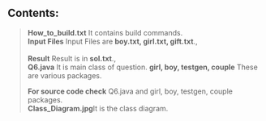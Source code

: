 ## Contents:
><b>How_to_build.txt</b> It contains build commands.
><br><b>Input Files</b> Input Files are <b>boy.txt, girl.txt, gift.txt</b>.,<br>
><br><b>Result</b> Result is in <b>sol.txt</b>.,<br>
><b>Q6.java</b> It is main class of question.
><b>girl, boy, testgen, couple</b> These are various packages.
>
><b>For source code check</b> Q6.java and girl, boy, testgen, couple packages.
><br><b>Class_Diagram.jpg</b>It is the class diagram.
